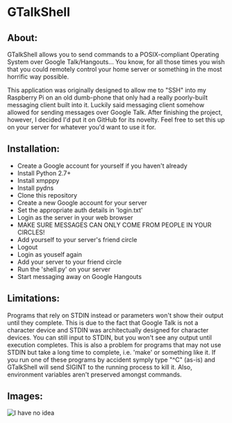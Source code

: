# GTalkShell

## About:

GTalkShell allows you to send commands to a POSIX-compliant Operating System over Google Talk/Hangouts... You know, for all those times you wish that you could remotely control your home server or something in the most horrific way possible.

This application was originally designed to allow me to "SSH" into my Raspberry Pi on an old dumb-phone that only had a really poorly-built messaging client built into it. Luckily said messaging client somehow allowed for sending messages over Google Talk. After finishing the project, however, I decided I'd put it on GitHub for its novelty. Feel free to set this up on your server for whatever you'd want to use it for.

## Installation:

* Create a Google account for yourself if you haven't already
* Install Python 2.7+
* Install xmpppy
* Install pydns
* Clone this repository
* Create a new Google account for your server
* Set the appropriate auth details in 'login.txt'
* Login as the server in your web browser
* MAKE SURE MESSAGES CAN ONLY COME FROM PEOPLE IN YOUR CIRCLES!
* Add yourself to your server's friend circle
* Logout
* Login as youself again
* Add your server to your friend circle
* Run the 'shell.py' on your server
* Start messaging away on Google Hangouts

## Limitations:

Programs that rely on STDIN instead or parameters won't show their output until they complete. This is due to the fact that Google Talk is not a character device and STDIN was architectually designed for character devices. You can still input to STDIN, but you won't see any output until execution completes. This is also a problem for programs that may not use STDIN but take a long time to complete, i.e. 'make' or something like it. If you run one of these programs by accident symply type "^C" (as-is) and GTalkShell will send SIGINT to the running process to kill it. Also, environment variables aren't preserved amongst commands.

## Images:

![I have no idea](https://sbgt.us/u/e4ceddee6fc1f5c91ea3a.png)
